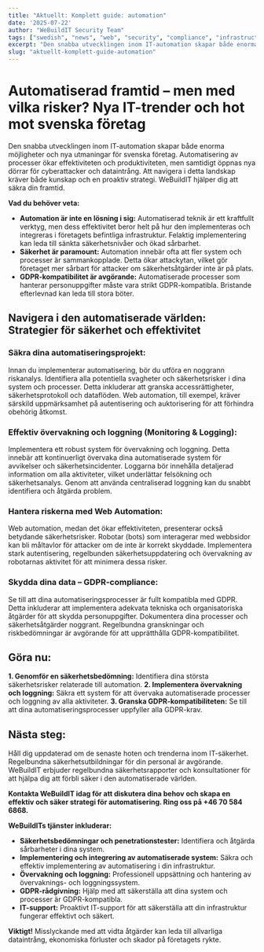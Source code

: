 ```yaml
---
title: "Aktuellt: Komplett guide: automation"
date: '2025-07-22'
author: "WeBuildIT Security Team"
tags: ["swedish", "news", "web", "security", "compliance", "infrastructure"]
excerpt: "Den snabba utvecklingen inom IT-automation skapar både enorma möjligheter och nya utmaningar för svenska företag.  Autom..."
slug: "aktuellt-komplett-guide-automation"
---
```

# Automatiserad framtid – men med vilka risker? Nya IT-trender och hot mot svenska företag

Den snabba utvecklingen inom IT-automation skapar både enorma möjligheter och nya utmaningar för svenska företag.  Automatisering av processer ökar effektiviteten och produktiviteten, men samtidigt öppnas nya dörrar för cyberattacker och dataintrång.  Att navigera i detta landskap kräver både kunskap och en proaktiv strategi.  WeBuildIT hjälper dig att säkra din framtid.


**Vad du behöver veta:**

* **Automation är inte en lösning i sig:** Automatiserad teknik är ett kraftfullt verktyg, men dess effektivitet beror helt på hur den implementeras och integreras i företagets befintliga infrastruktur. Felaktig implementering kan leda till sänkta säkerhetsnivåer och ökad sårbarhet.
* **Säkerhet är paramount:**  Automation innebär ofta att fler system och processer är sammankopplade. Detta ökar attackytan, vilket gör företaget mer sårbart för attacker om säkerhetsåtgärder inte är på plats.
* **GDPR-kompatibilitet är avgörande:**  Automatiserade processer som hanterar personuppgifter måste vara strikt GDPR-kompatibla. Bristande efterlevnad kan leda till stora böter.


## Navigera i den automatiserade världen:  Strategier för säkerhet och effektivitet

### **Säkra dina automatiseringsprojekt:**

Innan du implementerar automatisering, bör du utföra en noggrann riskanalys.  Identifiera alla potentiella svagheter och säkerhetsrisker i dina system och processer.  Detta inkluderar att granska accessrättigheter, säkerhetsprotokoll och dataflöden.  Web automation, till exempel, kräver särskild uppmärksamhet på autentisering och auktorisering för att förhindra obehörig åtkomst.

### **Effektiv övervakning och loggning (Monitoring & Logging):**

Implementera ett robust system för övervakning och loggning.  Detta innebär att kontinuerligt övervaka dina automatiserade system för avvikelser och säkerhetsincidenter. Loggarna bör innehålla detaljerad information om alla aktiviteter, vilket underlättar felsökning och säkerhetsanalys. Genom att använda centraliserad loggning kan du snabbt identifiera och åtgärda problem.

### **Hantera riskerna med Web Automation:**

Web automation, medan det ökar effektiviteten, presenterar också betydande säkerhetsrisker.  Robotar (bots) som interagerar med webbsidor kan bli måltavlor för attacker om de inte är korrekt skyddade.  Implementera stark autentisering, regelbunden säkerhetsuppdatering och övervakning av robotarnas aktivitet för att minimera dessa risker.


### **Skydda dina data – GDPR-compliance:**

Se till att dina automatiseringsprocesser är fullt kompatibla med GDPR.  Detta inkluderar att implementera adekvata tekniska och organisatoriska åtgärder för att skydda personuppgifter.  Dokumentera dina processer och säkerhetsåtgärder noggrant. Regelbundna granskningar och riskbedömningar är avgörande för att upprätthålla GDPR-kompatibilitet.


## **Göra nu:**

**1. Genomför en säkerhetsbedömning:** Identifiera dina största säkerhetsrisker relaterade till automation.
**2. Implementera övervakning och loggning:** Säkra ett system för att övervaka automatiserade processer och loggning av alla aktiviteter.
**3. Granska GDPR-kompatibiliteten:** Se till att dina automatiseringsprocesser uppfyller alla GDPR-krav.


## **Nästa steg:**

Håll dig uppdaterad om de senaste hoten och trenderna inom IT-säkerhet.  Regelbundna säkerhetsutbildningar för din personal är avgörande.  WeBuildIT erbjuder regelbundna säkerhetsrapporter och konsultationer för att hjälpa dig att förbli säker i den automatiserade världen.


**Kontakta WeBuildIT idag för att diskutera dina behov och skapa en effektiv och säker strategi för automatisering. Ring oss på +46 70 584 6868.**

**WeBuildITs tjänster inkluderar:**

* **Säkerhetsbedömningar och penetrationstester:** Identifiera och åtgärda sårbarheter i dina system.
* **Implementering och integrering av automatiserade system:** Säkra och effektiv implementering av automatisering i din infrastruktur.
* **Övervakning och loggning:**  Professionell uppsättning och hantering av övervaknings- och loggningssystem.
* **GDPR-rådgivning:**  Hjälp med att säkerställa att dina system och processer är GDPR-kompatibla.
* **IT-support:**  Proaktivt IT-support för att säkerställa att din infrastruktur fungerar effektivt och säkert.


**Viktigt!**  Misslyckande med att vidta åtgärder kan leda till allvarliga dataintrång, ekonomiska förluster och skador på företagets rykte.
